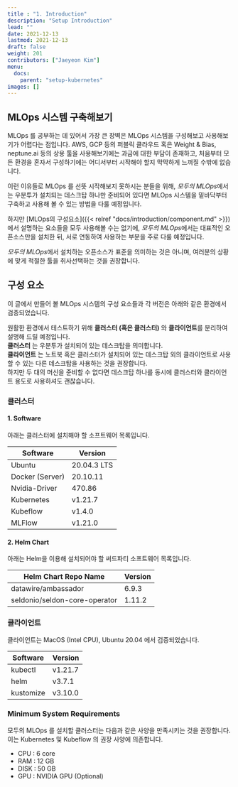 ```yaml
---
title : "1. Introduction"
description: "Setup Introduction"
lead: ""
date: 2021-12-13
lastmod: 2021-12-13
draft: false
weight: 201
contributors: ["Jaeyeon Kim"]
menu:
  docs:
    parent: "setup-kubernetes"
images: []
---
```


## MLOps 시스템 구축해보기

MLOps 를 공부하는 데 있어서 가장 큰 장벽은 MLOps 시스템을 구성해보고 사용해보기가 어렵다는 점입니다. AWS, GCP 등의 퍼블릭 클라우드 혹은 Weight & Bias, neptune.ai 등의 상용 툴을 사용해보기에는 과금에 대한 부담이 존재하고, 처음부터 모든 환경을 혼자서 구성하기에는 어디서부터 시작해야 할지 막막하게 느껴질 수밖에 없습니다.

이런 이유들로 MLOps 를 선뜻 시작해보지 못하시는 분들을 위해, *모두의 MLOps*에서는 우분투가 설치되는 데스크탑 하나만 준비되어 있다면 MLOps 시스템을 밑바닥부터 구축하고 사용해 볼 수 있는 방법을 다룰 예정입니다.

하지만 [MLOps의 구성요소]({{< relref "docs/introduction/component.md" >}})에서 설명하는 요소들을 모두 사용해볼 수는 없기에, *모두의 MLOps*에서는 대표적인 오픈소스만을 설치한 뒤, 서로 연동하여 사용하는 부분을 주로 다룰 예정입니다.

*모두의 MLOps*에서 설치하는 오픈소스가 표준을 의미하는 것은 아니며, 여러분의 상황에 맞게 적절한 툴을 취사선택하는 것을 권장합니다.

## 구성 요소

이 글에서 만들어 볼 MLOps 시스템의 구성 요소들과 각 버전은 아래와 같은 환경에서 검증되었습니다.

원활한 환경에서 테스트하기 위해 **클러스터 (혹은 클러스터)** 와 **클라이언트**를 분리하여 설명해 드릴 예정입니다.  
**클러스터** 는 우분투가 설치되어 있는 데스크탑을 의미합니다.  
**클라이언트** 는 노트북 혹은 클러스터가 설치되어 있는 데스크탑 외의 클라이언트로 사용할 수 있는 다른 데스크탑을 사용하는 것을 권장합니다.  
하지만 두 대의 머신을 준비할 수 없다면 데스크탑 하나를 동시에 클러스터와 클라이언트 용도로 사용하셔도 괜찮습니다.

### 클러스터

#### 1. Software

아래는 클러스터에 설치해야 할 소프트웨어 목록입니다.

| Software        | Version     |
| --------------- | ----------- |
| Ubuntu          | 20.04.3 LTS |
| Docker (Server) | 20.10.11    |
| Nvidia-Driver   | 470.86      |
| Kubernetes      | v1.21.7     |
| Kubeflow        | v1.4.0      |
| MLFlow          | v1.21.0     |

#### 2. Helm Chart

아래는 Helm을 이용해 설치되어야 할 써드파티 소프트웨어 목록입니다.

| Helm Chart Repo Name                            | Version     |
| ----------------------------------------------- | ----------- |
| datawire/ambassador                             | 6.9.3      |
| seldonio/seldon-core-operator                | 1.11.2     |

### 클라이언트

클라이언트는 MacOS (Intel CPU), Ubuntu 20.04 에서 검증되었습니다.

| Software        | Version     |
| --------------- | ----------- |
| kubectl         | v1.21.7     |
| helm            | v3.7.1      |
| kustomize       | v3.10.0     |

### Minimum System Requirements

모두의 MLOps 를 설치할 클러스터는 다음과 같은 사양을 만족시키는 것을 권장합니다.  
이는 Kubernetes 및 Kubeflow 의 권장 사양에 의존합니다.

- CPU : 6 core
- RAM : 12 GB
- DISK : 50 GB
- GPU : NVIDIA GPU (Optional)
